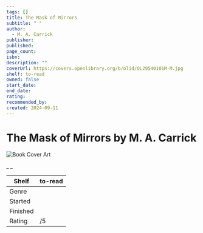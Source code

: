 ```yaml
---
tags: []
title: The Mask of Mirrors
subtitle: " "
author:
  - M. A. Carrick
publisher: 
published: 
page_count: 
isbn: 
description: ""
coverUrl: https://covers.openlibrary.org/b/olid/OL29540101M-M.jpg
shelf: to-read
owned: false
start_date: 
end_date: 
rating: 
recommended_by: 
created: 2024-09-11
---
```


# The Mask of Mirrors by M. A. Carrick

![Book Cover Art](https://covers.openlibrary.org/b/olid/OL29540101M-M.jpg)

_ _

| Shelf | to-read |
| --- | --- |
| Genre |  |
| Started |  |
| Finished |  |
| Rating | /5 |

